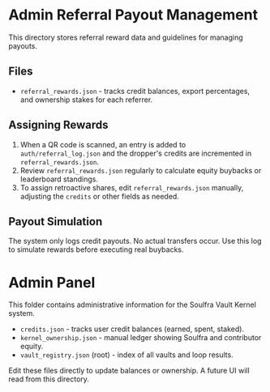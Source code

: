 # Admin Referral Payout Management

This directory stores referral reward data and guidelines for managing payouts.

## Files
- `referral_rewards.json` - tracks credit balances, export percentages, and ownership stakes for each referrer.

## Assigning Rewards
1. When a QR code is scanned, an entry is added to `auth/referral_log.json` and the dropper's credits are incremented in `referral_rewards.json`.
2. Review `referral_rewards.json` regularly to calculate equity buybacks or leaderboard standings.
3. To assign retroactive shares, edit `referral_rewards.json` manually, adjusting the `credits` or other fields as needed.

## Payout Simulation
The system only logs credit payouts. No actual transfers occur. Use this log to simulate rewards before executing real buybacks.
# Admin Panel

This folder contains administrative information for the Soulfra Vault Kernel system.

- `credits.json` - tracks user credit balances (earned, spent, staked).
- `kernel_ownership.json` - manual ledger showing Soulfra and contributor equity.
- `vault_registry.json` (root) - index of all vaults and loop results.

Edit these files directly to update balances or ownership. A future UI will read from this directory.
